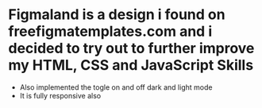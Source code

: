 # Figmaland is a design i found on freefigmatemplates.com and i decided to try out to further improve my HTML, CSS and JavaScript Skills

* Also implemented the togle on and off dark and light mode
* It is fully responsive also 

<!--  -->

<!--  -->